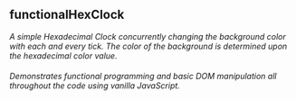 ## functionalHexClock
*A simple Hexadecimal Clock concurrently changing the background color with each and every tick.
The color of the background is determined upon the hexadecimal color value.*
###### Demonstrates functional programming and basic DOM manipulation all throughout the code using vanilla JavaScript. 
